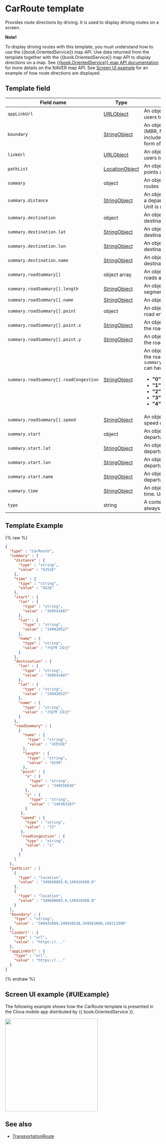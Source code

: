 # CarRoute template
Provides route directions by driving. It is used to display driving routes on a screen.

<div class="note">
<p><strong>Note!</strong></p>
<p>To display driving routes with this template, you must understand how to use the {{book.OrientedService}} map API. Use data returned from the template together with the {{book.OrientedService}} map API to display directions on a map. See <a href="https://navermaps.github.io/maps.js/docs/">{{book.OrientedService}} map API documentation</a> for more details on the NAVER map API. See <a href="#UIExample">Screen UI example</a> for an example of how route directions are displayed.</p>
</div>

## Template field

| Field name  | Type  | Field description  | Required |
|---------------|---------|-----------------------------|---------|
| `appLinkUrl`  | [URLObject](/CIC/References/ContentTemplates/Shared_Objects.md#URLObject)  | An object containing a URL which directs users to a map app  | Yes |
| `boundary`  | [StringObject](/CIC/References/ContentTemplates/Shared_Objects.md#StringObject) | An object representing a rectangular area (MBR, Minimum Bounding Rectangle) that includes all of interpolated points, in the form of "left,top,right,bottom" string | Yes |
| `linkUrl`  | [URLObject](/CIC/References/ContentTemplates/Shared_Objects.md#URLObject)  | An object containing a URL which directs users to a web map  | Yes |
| `pathList`  | [LocationObject](/CIC/References/ContentTemplates/Shared_Objects.md#LocationObject) | An object array containing road segment points along the route | Yes |
| `summary`  | object | An object containing summary of driving routes | Yes |
| `summary.distance`  | [StringObject](/CIC/References/ContentTemplates/Shared_Objects.md#StringObject) | An object containing a travel distance from a departure point to a destination point. Unit is meter. | Yes |
| `summary.destination`  | object | An object containing information of the destination point | Yes |
| `summary.destination.lat`  | [StringObject](/CIC/References/ContentTemplates/Shared_Objects.md#StringObject) | An object containing the latitude of the destination point | Yes |
| `summary.destination.lon`  | [StringObject](/CIC/References/ContentTemplates/Shared_Objects.md#StringObject) | An object containing the longitude of the destination point | Yes |
| `summary.destination.name`  | [StringObject](/CIC/References/ContentTemplates/Shared_Objects.md#StringObject) | An object containing the name of the destination point | Yes |
| `summary.roadSummary[]`  | object array | An object array containing summary of roads along the route | Yes |
| `summary.roadSummary[].length`  | [StringObject](/CIC/References/ContentTemplates/Shared_Objects.md#StringObject) | An object containing the length of the road segment. Unit is meter. | Yes |
| `summary.roadSummary[].name`  | [StringObject](/CIC/References/ContentTemplates/Shared_Objects.md#StringObject) | An object containing the name of the road | Yes |
| `summary.roadSummary[].point`  | object | An object containing coordinates of the road entry point | Yes |
| `summary.roadSummary[].point.x`  | [StringObject](/CIC/References/ContentTemplates/Shared_Objects.md#StringObject) | An object containing the X coordinate of the road entry point on the NAVER map | Yes |
| `summary.roadSummary[].point.y`  | [StringObject](/CIC/References/ContentTemplates/Shared_Objects.md#StringObject) | An object containing the Y coordinate of the road entry point on the NAVER map | Yes |
| `summary.roadSummary[].roadCongestion` | [StringObject](/CIC/References/ContentTemplates/Shared_Objects.md#StringObject) | An object containing traffic conditions on the road. `summary.roadSummary.roadCongestion.value` can have the following values. <ul><li><strong>"0"</strong>: Data was not received</li><li><strong>"1"</strong>: Smooth</li><li><strong>"2"</strong>: Slow</li><li><strong>"3"</strong>: Stagnant</li><li><strong>"4"</strong>: Stopped</li></ul> | Yes |
| `summary.roadSummary[].speed`  | [StringObject](/CIC/References/ContentTemplates/Shared_Objects.md#StringObject) | An object containing an average driving speed of the road segment | Yes |
| `summary.start`  | object | An object containing information of the departure point | Yes |
| `summary.start.lat`  | [StringObject](/CIC/References/ContentTemplates/Shared_Objects.md#StringObject) | An object containing the latitude of the departure point | Yes |
| `summary.start.lon`  | [StringObject](/CIC/References/ContentTemplates/Shared_Objects.md#StringObject) | An object containing the longitude of the departure point | Yes |
| `summary.start.name`  | [StringObject](/CIC/References/ContentTemplates/Shared_Objects.md#StringObject) | An object containing the name of the departure point | Yes |
| `summary.time`  | [StringObject](/CIC/References/ContentTemplates/Shared_Objects.md#StringObject) | An object containing the estimated travel time. Unit is minute. | Yes |
| `type`  | string | A content template delimiter. The value is always **"CarRoute"**. | Yes |

## Template Example

{% raw %}
```json
{
  "type" : "CarRoute",
  "summary" : {
    "distance" : {
      "type" : "string",
      "value" : "62526"
    },
    "time" : {
      "type" : "string",
      "value" : "4526"
    },
    "start" : {
      "lon" : {
        "type" : "string",
        "value" : "349541687"
      },
      "lat" : {
        "type" : "string",
        "value" : "149420527"
      },
      "name" : {
        "type" : "string",
        "value" : "사당역 2호선"
      }
    },
    "destination" : {
      "lon" : {
        "type" : "string",
        "value" : "349541687"
      },
      "lat" : {
        "type" : "string",
        "value" : "149420527"
      },
      "name" : {
        "type" : "string",
        "value" : "사당역 2호선"
      }
    },
    "roadSummary" : [
      {
        "name" : {
          "type" : "string",
          "value" : "과천대로"
        },
        "length" : {
          "type" : "string",
          "value" : "6199"
        },
       "point" : {
         "x" : {
           "type" : "string",
           "value" : "349556545"
         },
         "y" : {
           "type" : "string",
           "value" : "149363287"
         }
       },
       "speed" : {
         "type" : "string",
         "value" : "72"
       },
       "roadCongestion" : {
         "type" : "string",
         "value" : "1"
       }
      }
    ]
  },
  "pathList" : [
    {
      "type" : "location",
      "value" : "349668603.0,149410368.0"
    },
    {
      "type" : "location",
      "value" : "349668603.0,149410368.0"
    }
  ],
  "boundary" : {
    "type" : "string",
    "value" : "349435089,149420518,349561008,149213590"
  },
  "linkUrl" : {
    "type" : "url",
    "value" : "https://..."
  },
  "appLinkUrl" : {
    "type" : "url",
    "value" : "https://..."
  }
}
```
{% endraw %}

## Screen UI example {#UIExample}
The following example shows how the CarRoute template is presented in the Clova mobile app distributed by {{ book.OrientedService }}.
<div class="midAlign"><img style="width: 300px !important" src="/CIC/Resources/Images/Content-Template-CarRoute.png" /></div>

## See also
* [TransportationRoute](/CIC/References/ContentTemplates/TransportationRoute.md)